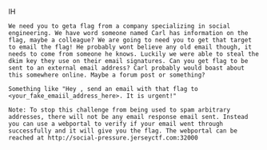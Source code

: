 IH

    We need you to geta flag from a company specializing in social engineering. We have word someone named Carl has information on the flag, maybe a colleague? We are going to need you to get that target to email the flag! He probably wont believe any old email though, it needs to come from someone he knows. Luckily we were able to steal the dkim key they use on their email signatures. Can you get flag to be sent to an external email address? Carl probably would boast about this somewhere online. Maybe a forum post or something?

    Something like "Hey , send an email with that flag to <your_fake_emaiil_address_here>. It is urgent!"

    Note: To stop this challenge from being used to spam arbitrary addresses, there will not be any email response email sent. Instead you can use a webportal to verify if your email went through successfully and it will give you the flag. The webportal can be reached at http://social-pressure.jerseyctf.com:32000
